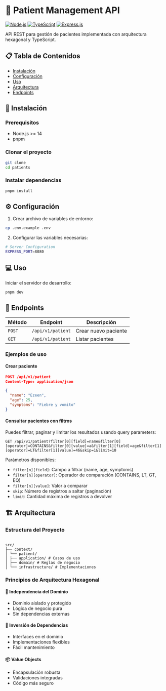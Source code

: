 # 🏥 Patient Management API

[![Node.js](https://img.shields.io/badge/Node.js-43853D?style=for-the-badge&logo=node.js&logoColor=white)](https://nodejs.org/)
[![TypeScript](https://img.shields.io/badge/TypeScript-007ACC?style=for-the-badge&logo=typescript&logoColor=white)](https://www.typescriptlang.org/)
[![Express.js](https://img.shields.io/badge/Express.js-404D59?style=for-the-badge)](https://expressjs.com/)

API REST para gestión de pacientes implementada con arquitectura hexagonal y TypeScript.

## 📋 Tabla de Contenidos

- [Instalación](#instalación)
- [Configuración](#configuración)
- [Uso](#uso)
- [Arquitectura](#arquitectura)
- [Endpoints](#endpoints)

## 🚀 Instalación

### Prerequisitos

- Node.js >= 14
- pnpm

### Clonar el proyecto

```bash
git clone
cd patients
```

### Instalar dependencias

```bash
pnpm install
```

## ⚙️ Configuración

1. Crear archivo de variables de entorno:

```bash
cp .env.example .env
```

2. Configurar las variables necesarias:

```bash
# Server Configuration
EXPRESS_PORT=8080
```

## 💻 Uso

Iniciar el servidor de desarrollo:

```bash
pnpm dev
```

## 🔌 Endpoints

| Método | Endpoint          | Descripción          |
| ------ | ----------------- | -------------------- |
| `POST` | `/api/v1/patient` | Crear nuevo paciente |
| `GET`  | `/api/v1/patient` | Listar pacientes     |

### Ejemplos de uso

#### Crear paciente

```json
POST /api/v1/patient
Content-Type: application/json

{
  "name": "Ezeen",
  "age": 25,
  "symptoms": "Fiebre y vomito"
}
```

#### Consultar pacientes con filtros

Puedes filtrar, paginar y limitar los resultados usando query parameters:

```http
GET /api/v1/patient?filter[0][field]=name&filter[0][operator]=CONTAINS&filter[0][value]=a&filter[1][field]=age&filter[1][operator]=LT&filter[1][value]=46&skip=1&limit=10
```

Parámetros disponibles:

- `filter[n][field]`: Campo a filtrar (name, age, symptoms)
- `filter[n][operator]`: Operador de comparación (CONTAINS, LT, GT, EQ)
- `filter[n][value]`: Valor a comparar
- `skip`: Número de registros a saltar (paginación)
- `limit`: Cantidad máxima de registros a devolver

## 🏗️ Arquitectura

### Estructura del Proyecto

```

src/
├── context/
│ └── patient/
│ ├── application/ # Casos de uso
│ ├── domain/ # Reglas de negocio
│ └── infrastructure/ # Implementaciones

```

### Principios de Arquitectura Hexagonal

#### 🎯 Independencia del Dominio

- Dominio aislado y protegido
- Lógica de negocio pura
- Sin dependencias externas

#### 🔄 Inversión de Dependencias

- Interfaces en el dominio
- Implementaciones flexibles
- Fácil mantenimiento

#### 📦 Value Objects

- Encapsulación robusta
- Validaciones integradas
- Código más seguro
